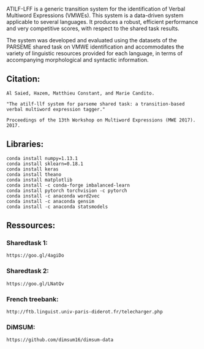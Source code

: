 ATILF-LFF is a generic transition system for the identification of Verbal Multiword Expressions (VMWEs). This system is a data-driven system applicable to several languages. It produces a robust, efficient performance and very competitive scores, with respect to the shared task results.

The system was developed and evaluated using the datasets of the PARSEME shared task on VMWE identification and accommodates the variety of linguistic resources provided for each language, in terms of accompanying morphological and syntactic information. 

## Citation:
    Al Saied, Hazem, Matthieu Constant, and Marie Candito. 
    
    "The atilf-llf system for parseme shared task: a transition-based verbal multiword expression tagger."
     
    Proceedings of the 13th Workshop on Multiword Expressions (MWE 2017). 2017.

## Libraries:

    conda install numpy=1.13.1
    conda install sklearn=0.18.1
    conda install keras
    conda install theano
    conda install matplotlib
    conda install -c conda-forge imbalanced-learn
    conda install pytorch torchvision -c pytorch
    conda install -c anaconda word2vec
    conda install -c anaconda gensim
    conda install -c anaconda statsmodels

## Ressources:

### Sharedtask 1:

    https://goo.gl/4agiDo

### Sharedtask 2:

    https://goo.gl/LNatQv

### French treebank:

    http://ftb.linguist.univ-paris-diderot.fr/telecharger.php

### DiMSUM:

    https://github.com/dimsum16/dimsum-data